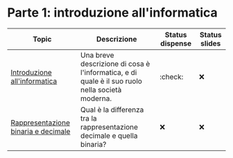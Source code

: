 # Parte 1: introduzione all'informatica

| Topic                                                           | Descrizione                                                                                     | Status dispense | Status slides |
| --------------------------------------------------------------- | ----------------------------------------------------------------------------------------------- | --------------- | ------------- |
| [Introduzione all'informatica](./01_introduzione.md)            | Una breve descrizione di cosa è l'informatica, e di quale è il suo ruolo nella società moderna. | :check:         | :x:           |
| [Rappresentazione binaria e decimale](./02_decimale_binario.md) | Qual è la differenza tra la rappresentazione decimale e quella binaria?                         | :x:             | :x:           |
